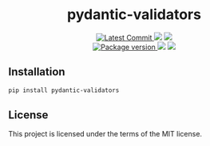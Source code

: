 <h1 align="center">
    <strong>pydantic-validators</strong>
</h1>
<p align="center">
    <a href="https://github.com/Kludex/pydantic-validators" target="_blank">
        <img src="https://img.shields.io/github/last-commit/Kludex/pydantic-validators" alt="Latest Commit">
    </a>
        <img src="https://img.shields.io/github/workflow/status/Kludex/pydantic-validators/Test">
        <img src="https://img.shields.io/codecov/c/github/Kludex/pydantic-validators">
    <br />
    <a href="https://pypi.org/project/pydantic-validators" target="_blank">
        <img src="https://img.shields.io/pypi/v/pydantic-validators" alt="Package version">
    </a>
    <img src="https://img.shields.io/pypi/pyversions/pydantic-validators">
    <img src="https://img.shields.io/github/license/Kludex/pydantic-validators">
</p>


## Installation

``` bash
pip install pydantic-validators
```

## License

This project is licensed under the terms of the MIT license.
